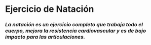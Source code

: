 # Ejercicio de Natación

### *La natación es un ejercicio completo que trabaja todo el cuerpo, mejora la resistencia cardiovascular y es de bajo impacto para las articulaciones.*